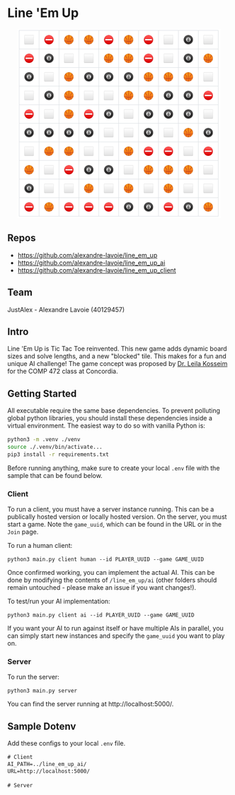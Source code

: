 # Line 'Em Up

<center><img src="./images/board.png" alt="Board"/></center>

## Repos

- https://github.com/alexandre-lavoie/line_em_up
- https://github.com/alexandre-lavoie/line_em_up_ai
- https://github.com/alexandre-lavoie/line_em_up_client

## Team

JustAlex - Alexandre Lavoie (40129457)

## Intro

Line 'Em Up is Tic Tac Toe reinvented. This new game adds dynamic board sizes and solve lengths, and a new "blocked" tile. This makes for a fun and unique AI challenge! The game concept was proposed by [Dr. Leila Kosseim](https://users.encs.concordia.ca/~kosseim/) for the COMP 472 class at Concordia.

## Getting Started

All executable require the same base dependencies. To prevent polluting global python libraries, you should install these dependencies inside a virtual environment. The easiest way to do so with vanilla Python is:

```bash
python3 -m .venv ./venv
source ./.venv/bin/activate...
pip3 install -r requirements.txt
```

Before running anything, make sure to create your local `.env` file with the sample that can be found below.

### Client

To run a client, you must have a server instance running. This can be a publically hosted version or locally hosted version. On the server, you must start a game. Note the `game_uuid`, which can be found in the URL or in the `Join` page.

To run a human client:

```
python3 main.py client human --id PLAYER_UUID --game GAME_UUID
```

Once confirmed working, you can implement the actual AI. This can be done by modifying the contents of `/line_em_up/ai` (other folders should remain untouched - please make an issue if you want changes!). 

To test/run your AI implementation:

```
python3 main.py client ai --id PLAYER_UUID --game GAME_UUID
```

If you want your AI to run against itself or have multiple AIs in parallel, you can simply start new instances and specify the `game_uuid` you want to play on.

### Server

To run the server:

```
python3 main.py server
```

You can find the server running at http://localhost:5000/.

## Sample Dotenv

Add these configs to your local `.env` file.

```
# Client
AI_PATH=../line_em_up_ai/
URL=http://localhost:5000/

# Server
```
